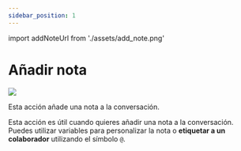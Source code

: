 ```yaml
---
sidebar_position: 1
---
```


import addNoteUrl from './assets/add_note.png'

# Añadir nota

<img src={addNoteUrl} width={180} />

Esta acción añade una nota a la conversación.

Esta acción es útil cuando quieres añadir una nota a la conversación. Puedes utilizar variables para personalizar la nota o **etiquetar a un colaborador** utilizando el símbolo `@`.